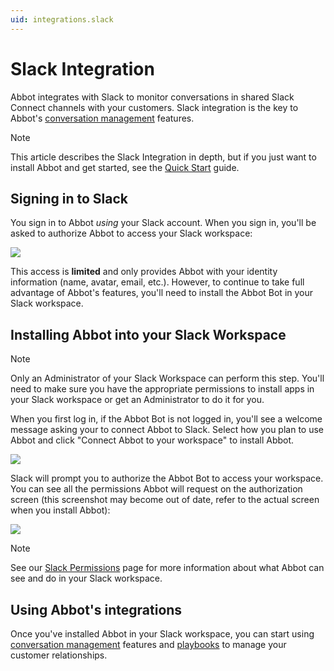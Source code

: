 ```yaml
---
uid: integrations.slack
---
```


# Slack Integration

Abbot integrates with Slack to monitor conversations in shared Slack Connect channels with your customers.
Slack integration is the key to Abbot's [conversation management](xref:conversation-management) features.

> [!NOTE]
> This article describes the Slack Integration in depth, but if you just want to install Abbot and get started, see the [Quick Start](xref:quick-start) guide.

## Signing in to Slack

You sign in to Abbot *using* your Slack account.
When you sign in, you'll be asked to authorize Abbot to access your Slack workspace:

<img class="limit-width" src="/public/images/articles/_common/sign-in-with-slack.png">

This access is **limited** and only provides Abbot with your identity information (name, avatar, email, etc.).
However, to continue to take full advantage of Abbot's features, you'll need to install the Abbot Bot in your Slack workspace.

## Installing Abbot into your Slack Workspace

> [!NOTE]
> Only an Administrator of your Slack Workspace can perform this step.
> You'll need to make sure you have the appropriate permissions to install apps in your Slack workspace or get an Administrator to do it for you.

When you first log in, if the Abbot Bot is not logged in, you'll see a welcome message asking your to connect Abbot to Slack.
Select how you plan to use Abbot and click "Connect Abbot to your workspace" to install Abbot.

<img src="/public/images/articles/_common/onboarding-screen.png">

Slack will prompt you to authorize the Abbot Bot to access your workspace.
You can see all the permissions Abbot will request on the authorization screen (this screenshot may become out of date, refer to the actual screen when you install Abbot):

<img class="limit-width" src="/public/images/articles/_common/slack-install-abbot.png">

> [!NOTE]
> See our [Slack Permissions](xref:integrations.slack.access) page for more information about what Abbot can see and do in your Slack workspace.

## Using Abbot's integrations

Once you've installed Abbot in your Slack workspace, you can start using [conversation management](xref:conversation-management) features and [playbooks](xref:playbooks) to manage your customer relationships.
